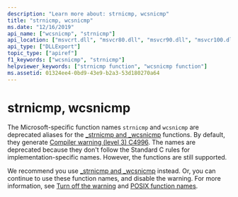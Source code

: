 ```yaml
---
description: "Learn more about: strnicmp, wcsnicmp"
title: "strnicmp, wcsnicmp"
ms.date: "12/16/2019"
api_name: ["wcsnicmp", "strnicmp"]
api_location: ["msvcrt.dll", "msvcr80.dll", "msvcr90.dll", "msvcr100.dll", "msvcr100_clr0400.dll", "msvcr110.dll", "msvcr110_clr0400.dll", "msvcr120.dll", "msvcr120_clr0400.dll", "ucrtbase.dll"]
api_type: ["DLLExport"]
topic_type: ["apiref"]
f1_keywords: ["wcsnicmp", "strnicmp"]
helpviewer_keywords: ["strnicmp function", "wcsnicmp function"]
ms.assetid: 01324ee4-0bd9-43e9-b2a3-53d180270a64
---
```

# strnicmp, wcsnicmp

The Microsoft-specific function names `strnicmp` and `wcsnicmp` are deprecated aliases for the [_strnicmp and _wcsnicmp](strnicmp-wcsnicmp-mbsnicmp-strnicmp-l-wcsnicmp-l-mbsnicmp-l.md) functions. By default, they generate [Compiler warning (level 3) C4996](../../error-messages/compiler-warnings/compiler-warning-level-3-c4996.md). The names are deprecated because they don't follow the Standard C rules for implementation-specific names. However, the functions are still supported.

We recommend you use [_strnicmp and _wcsnicmp](strnicmp-wcsnicmp-mbsnicmp-strnicmp-l-wcsnicmp-l-mbsnicmp-l.md) instead. Or, you can continue to use these function names, and disable the warning. For more information, see [Turn off the warning](../../error-messages/compiler-warnings/compiler-warning-level-3-c4996.md#turn-off-the-warning) and [POSIX function names](../../error-messages/compiler-warnings/compiler-warning-level-3-c4996.md#posix-function-names).
